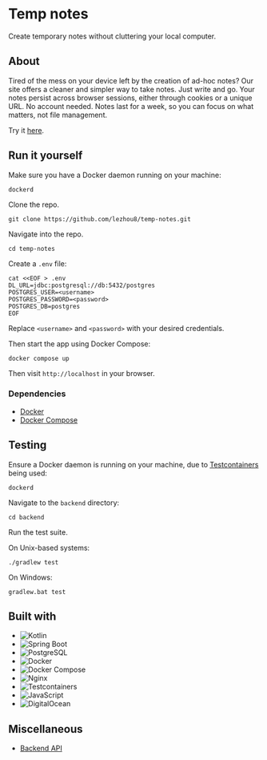# Temp notes

Create temporary notes without cluttering your local computer.

## About

Tired of the mess on your device left by the creation of ad-hoc notes? Our site offers a cleaner and simpler way to take notes. Just write and go. Your notes persist across browser sessions, either through cookies or a unique URL. No account needed. Notes last for a week, so you can focus on what matters, not file management.

Try it [here](https://tempnotes.me).

## Run it yourself

Make sure you have a Docker daemon running on your machine:

```
dockerd
```

Clone the repo.

```
git clone https://github.com/lezhou8/temp-notes.git
```

Navigate into the repo.

```
cd temp-notes
```

Create a `.env` file:

```
cat <<EOF > .env
DL_URL=jdbc:postgresql://db:5432/postgres
POSTGRES_USER=<username>
POSTGRES_PASSWORD=<password>
POSTGRES_DB=postgres
EOF
```

Replace `<username>` and `<password>` with your desired credentials.

Then start the app using Docker Compose:

```
docker compose up
```

Then visit `http://localhost` in your browser.

### Dependencies

- [Docker](https://www.docker.com/)
- [Docker Compose](https://docs.docker.com/compose/install/)

## Testing

Ensure a Docker daemon is running on your machine, due to [Testcontainers](https://testcontainers.com/) being used:

```
dockerd
```

Navigate to the `backend` directory:

```
cd backend
```

Run the test suite.

On Unix-based systems:

```
./gradlew test
```

On Windows:

```
gradlew.bat test
```

## Built with

* ![Kotlin](https://img.shields.io/badge/Kotlin-7F52FF?style=for-the-badge&logo=kotlin&logoColor=white)
* ![Spring Boot](https://img.shields.io/badge/Spring_Boot-6DB33F?style=for-the-badge&logo=spring-boot&logoColor=white)
* ![PostgreSQL](https://img.shields.io/badge/PostgreSQL-4169E1?style=for-the-badge&logo=postgresql&logoColor=white)
* ![Docker](https://img.shields.io/badge/Docker-2496ED?style=for-the-badge&logo=docker&logoColor=white)
* ![Docker Compose](https://img.shields.io/badge/Docker_Compose-2496ED?style=for-the-badge&logo=docker&logoColor=white)
* ![Nginx](https://img.shields.io/badge/Nginx-009639?style=for-the-badge&logo=nginx&logoColor=white)
* ![Testcontainers](https://img.shields.io/badge/Testcontainers-2F8ACB?style=for-the-badge&logo=docker&logoColor=white)
* ![JavaScript](https://img.shields.io/badge/JavaScript-F7DF1E?style=for-the-badge&logo=javascript&logoColor=black)
* ![DigitalOcean](https://img.shields.io/badge/DigitalOcean-%230167ff.svg?style=for-the-badge&logo=digitalOcean&logoColor=white)

## Miscellaneous

- [Backend API](backend/README.md)
